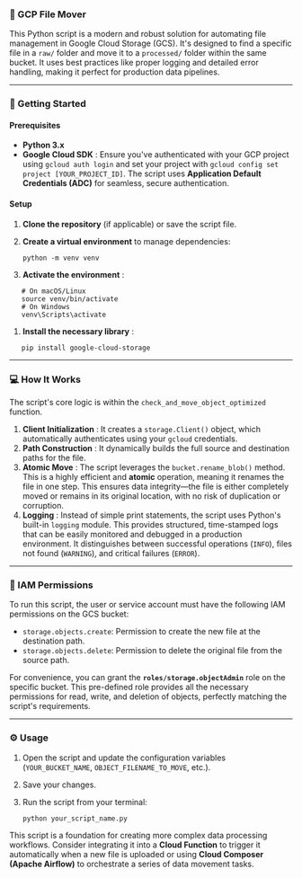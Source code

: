 ### 📂 GCP File Mover

This Python script is a modern and robust solution for automating file management in Google Cloud Storage (GCS). It's designed to find a specific file in a `raw/` folder and move it to a `processed/` folder within the same bucket. It uses best practices like proper logging and detailed error handling, making it perfect for production data pipelines.

---

### 🚀 Getting Started

#### **Prerequisites**

- **Python 3.x**
- **Google Cloud SDK** : Ensure you've authenticated with your GCP project using `gcloud auth login` and set your project with `gcloud config set project [YOUR_PROJECT_ID]`. The script uses **Application Default Credentials (ADC)** for seamless, secure authentication.

#### **Setup**

1. **Clone the repository** (if applicable) or save the script file.
2. **Create a virtual environment** to manage dependencies:

   ```
   python -m venv venv
   ```

3. **Activate the environment** :

```
   # On macOS/Linux
   source venv/bin/activate
   # On Windows
   venv\Scripts\activate
```

1. **Install the necessary library** :

```
   pip install google-cloud-storage
```

---

### 💻 How It Works

The script's core logic is within the `check_and_move_object_optimized` function.

1. **Client Initialization** : It creates a `storage.Client()` object, which automatically authenticates using your `gcloud` credentials.
2. **Path Construction** : It dynamically builds the full source and destination paths for the file.
3. **Atomic Move** : The script leverages the `bucket.rename_blob()` method. This is a highly efficient and **atomic** operation, meaning it renames the file in one step. This ensures data integrity—the file is either completely moved or remains in its original location, with no risk of duplication or corruption.
4. **Logging** : Instead of simple print statements, the script uses Python's built-in `logging` module. This provides structured, time-stamped logs that can be easily monitored and debugged in a production environment. It distinguishes between successful operations (`INFO`), files not found (`WARNING`), and critical failures (`ERROR`).

---

### 🔑 IAM Permissions

To run this script, the user or service account must have the following IAM permissions on the GCS bucket:

- `storage.objects.create`: Permission to create the new file at the destination path.
- `storage.objects.delete`: Permission to delete the original file from the source path.

For convenience, you can grant the **`roles/storage.objectAdmin`** role on the specific bucket. This pre-defined role provides all the necessary permissions for read, write, and deletion of objects, perfectly matching the script's requirements.

---

### ⚙️ Usage

1. Open the script and update the configuration variables (`YOUR_BUCKET_NAME`, `OBJECT_FILENAME_TO_MOVE`, etc.).
2. Save your changes.
3. Run the script from your terminal:

   ```
   python your_script_name.py
   ```

This script is a foundation for creating more complex data processing workflows. Consider integrating it into a **Cloud Function** to trigger it automatically when a new file is uploaded or using **Cloud Composer (Apache Airflow)** to orchestrate a series of data movement tasks.
